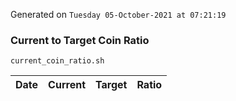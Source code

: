 Generated on `Tuesday 05-October-2021 at 07:21:19`

### Current to Target Coin Ratio
`current_coin_ratio.sh`

Date|Current|Target|Ratio
---|---|---|---
